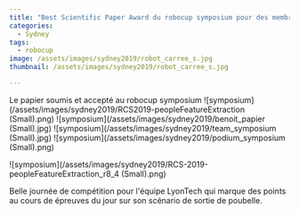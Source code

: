 ```yaml
---
title: "Best Scientific Paper Award du robocup symposium pour des membres de l'équipe LyonTech"
categories:
  - Sydney
tags:
  - robocup
image: /assets/images/sydney2019/robot_carree_s.jpg
thumbnail: /assets/images/sydney2019/robot_carree_s.jpg

---
```

Le papier soumis et accepté au robocup symposium
![symposium](/assets/images/sydney2019/RCS2019-peopleFeatureExtraction (Small).png)
![symposium](/assets/images/sydney2019/benoit_papier (Small).jpg)
![symposium](/assets/images/sydney2019/team_symposium (Small).jpg)
![symposium](/assets/images/sydney2019/podium_symposium (Small).png)

![symposium](/assets/images/sydney2019/RCS-2019-peopleFeatureExtraction_r8_4 (Small).png)


Belle journée de compétition pour l'équipe LyonTech qui marque des points au cours de épreuves du jour sur son scénario de sortie de poubelle.


